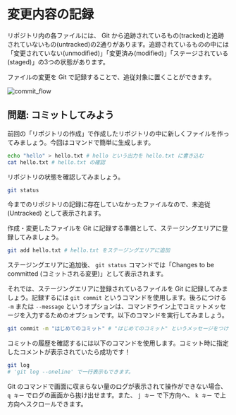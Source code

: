 # 変更内容の記録

リポジトリ内の各ファイルには、 Git から追跡されているもの(tracked)と追跡されていないもの(untracked)の2通りがあります。追跡されているものの中には「変更されていない(unmodified)」「変更済み(modified)」「ステージされている(staged)」の3つの状態があります。

ファイルの変更を Git で記録することで、追従対象に置くことができます。

![commit_flow](@/assets/text/img/git_commit_flow.png)

## 問題: コミットしてみよう

前回の「リポジトリの作成」で作成したリポジトリの中に新しくファイルを作ってみましょう。今回はコマンドで簡単に生成します。

```bash
echo "hello" > hello.txt # hello という出力を hello.txt に書き込む
cat hello.txt # hello.txt の確認
```

リポジトリの状態を確認してみましょう。

```bash
git status
```

今までのリポジトリの記録に存在していなかったファイルなので、未追従  (Untracked) として表示されます。

作成・変更したファイルを Git に記録する準備として、ステージングエリアに登録してみましょう。

```bash
git add hello.txt # hello.txt をステージングエリアに追加
```

ステージングエリアに追加後、 `git status` コマンドでは「Changes to be committed (コミットされる変更)」として表示されます。

それでは、ステージングエリアに登録されているファイルを Git に記録してみましょう。記録するには `git commit` というコマンドを使用します。後ろにつける `-m` または `--message` というオプションは、コマンドライン上でコミットメッセージを入力するためのオプションです。以下のコマンドを実行してみましょう。

```bash
git commit -m "はじめてのコミット" # "はじめてのコミット" というメッセージをつけてコミット
```

コミットの履歴を確認するには以下のコマンドを使用します。コミット時に指定したコメントが表示されていたら成功です！

```bash
git log
# 'git log --oneline' で一行表示もできます。
```

Git のコマンドで画面に収まらない量のログが表示されて操作ができない場合、`q キー` でログの画面から抜け出せます。また、 `j キー` で下方向へ、 `k キー` で上方向へスクロールできます。
